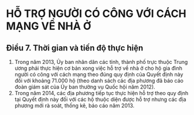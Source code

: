 # HỖ TRỢ NGƯỜI CÓ CÔNG VỚI CÁCH MẠNG VỀ NHÀ Ở

## Điều 7. Thời gian và tiến độ thực hiện  
1. Trong năm 2013, Ủy ban nhân dân các tỉnh, thành phố trực thuộc Trung ương phải thực hiện cơ bản xong việc hỗ trợ về nhà ở cho hộ gia đình người có công với cách mạng theo đúng quy định của Quyết định này đối với khoảng 71.000 hộ (theo danh sách các địa phương đã báo cáo đoàn giám sát của Ủy ban thường vụ Quốc hội năm 2012).  
2. Trong năm 2014, các địa phương tiếp tục thực hiện hỗ trợ theo quy định tại Quyết định này đối với các hộ thuộc diện được hỗ trợ nhưng các địa phương mới rà soát, thống kê, báo cáo năm 2013.